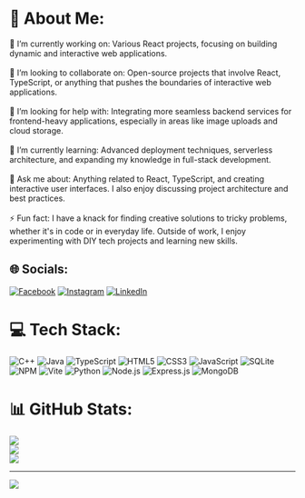 
# 💫 About Me:
🔭 I’m currently working on: Various React projects, focusing on building dynamic and interactive web applications.<br><br>🤝 I’m looking to collaborate on: Open-source projects that involve React, TypeScript, or anything that pushes the boundaries of interactive web applications.<br><br>🧠 I’m looking for help with: Integrating more seamless backend services for frontend-heavy applications, especially in areas like image uploads and cloud storage.<br><br>🌱 I’m currently learning: Advanced deployment techniques, serverless architecture, and expanding my knowledge in full-stack development.<br><br>💬 Ask me about: Anything related to React, TypeScript, and creating interactive user interfaces. I also enjoy discussing project architecture and best practices.<br><br>⚡ Fun fact: I have a knack for finding creative solutions to tricky problems, whether it's in code or in everyday life. Outside of work, I enjoy experimenting with DIY tech projects and learning new skills.


## 🌐 Socials:
[![Facebook](https://img.shields.io/badge/Facebook-%231877F2.svg?logo=Facebook&logoColor=white)](https://facebook.com/hibamroumani) [![Instagram](https://img.shields.io/badge/Instagram-%23E4405F.svg?logo=Instagram&logoColor=white)](https://instagram.com/hibamroumani) [![LinkedIn](https://img.shields.io/badge/LinkedIn-%230077B5.svg?logo=linkedin&logoColor=white)](https://linkedin.com/in/hiba-roumani-b46330239) 

# 💻 Tech Stack:
![C++](https://img.shields.io/badge/c++-%2300599C.svg?style=for-the-badge&logo=c%2B%2B&logoColor=white) ![Java](https://img.shields.io/badge/java-%23ED8B00.svg?style=for-the-badge&logo=openjdk&logoColor=white) ![TypeScript](https://img.shields.io/badge/typescript-%23007ACC.svg?style=for-the-badge&logo=typescript&logoColor=white) ![HTML5](https://img.shields.io/badge/html5-%23E34F26.svg?style=for-the-badge&logo=html5&logoColor=white) ![CSS3](https://img.shields.io/badge/css3-%231572B6.svg?style=for-the-badge&logo=css3&logoColor=white) ![JavaScript](https://img.shields.io/badge/javascript-%23323330.svg?style=for-the-badge&logo=javascript&logoColor=%23F7DF1E) ![SQLite](https://img.shields.io/badge/sqlite-%2307405e.svg?style=for-the-badge&logo=sqlite&logoColor=white) ![NPM](https://img.shields.io/badge/NPM-%23CB3837.svg?style=for-the-badge&logo=npm&logoColor=white) ![Vite](https://img.shields.io/badge/vite-%23646CFF.svg?style=for-the-badge&logo=vite&logoColor=white) ![Python](https://img.shields.io/badge/python-3670A0?style=for-the-badge&logo=python&logoColor=ffdd54) ![Node.js](https://img.shields.io/badge/node.js-6DA55F?style=for-the-badge&logo=node.js&logoColor=white) ![Express.js](https://img.shields.io/badge/express.js-%23404d59.svg?style=for-the-badge&logo=express&logoColor=%2361DAFB) ![MongoDB](https://img.shields.io/badge/MongoDB-%234ea94b.svg?style=for-the-badge&logo=mongodb&logoColor=white)
# 📊 GitHub Stats:
![](https://github-readme-stats.vercel.app/api?username=hibamroum&theme=dark&hide_border=false&include_all_commits=false&count_private=false)<br/>
![](https://github-readme-streak-stats.herokuapp.com/?user=hibamroum&theme=dark&hide_border=false)<br/>
![](https://github-readme-stats.vercel.app/api/top-langs/?username=hibamroum&theme=dark&hide_border=false&include_all_commits=false&count_private=false&layout=compact)

---
[![](https://visitcount.itsvg.in/api?id=hibamroum&icon=0&color=0)](https://visitcount.itsvg.in)

<!-- Proudly created with GPRM ( https://gprm.itsvg.in ) -->
